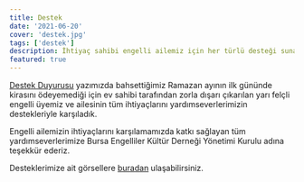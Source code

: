```yaml
---
title: Destek
date: '2021-06-20'
cover: 'destek.jpg'
tags: ['destek']
description: İhtiyaç sahibi engelli ailemiz için her türlü desteği sunan yardımseverlerimize teşekkür ederiz.
featured: true
---
```


[Destek Duyurusu](/2021/05/19/destek-duyurusu/) yazımızda bahsettiğimiz Ramazan ayının ilk gününde kirasını ödeyemediği için ev sahibi tarafından zorla dışarı çıkarılan yarı felçli engelli üyemiz ve ailesinin tüm ihtiyaçlarını yardımseverlerimizin destekleriyle karşıladık.

Engelli ailemizin ihtiyaçlarını karşılamamızda katkı sağlayan tüm yardımseverlerimize Bursa Engelliler Kültür Derneği Yönetimi Kurulu adına teşekkür ederiz.

Desteklerimize ait görsellere <a href="https://photos.app.goo.gl/wCGDfeHUJ7Uv32a16" target="_blank" rel="noopener noreferrer">buradan</a> ulaşabilirsiniz.
